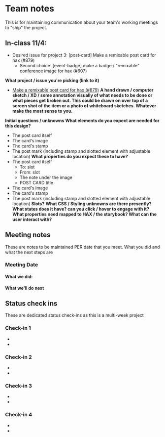 # Team notes
This is for maintaining communication about your team's working meetings to "ship" the project.

## In-class 11/4:
- Desired issue for project 3: [post-card] Make a remixable post card for hax (#879)
  - Second choice: [event-badge] make a badge / "remixable" conference image for hax (#607) 

**What project / issue you're picking (link to it)**
- [Make a remixable post card for hax (#879)](https://github.com/elmsln/issues/issues/879)
**A hand drawn / computer sketch / XD / some annotation visually of what needs to be done or what pieces get broken out. This could be drawn on over top of a screen shot of the item or a photo of whiteboard sketches. Whatever make the most sense to you.**

**Initial questions / unknowns**
**What elements do you expect are needed for this design?**
- The post card itself 
- The card's image
- The card's stamp
- The post mark (including stamp and slotted element with adjustable location)
**What properties do you expect these to have?**
- The post card itself 
  - To: slot
  - From: slot
  - The note under the image
  - POST CARD title
- The card's image
- The card's stamp
- The post mark (including stamp and slotted element with adjustable location)
**Slots?**
**What CSS / Styling unknowns are there presently?**
**What states does it have? can you click / hover to engage with it?**
**What properties need mapped to HAX / the storybook? What can the user interact with?**

## Meeting notes
These are notes to be maintained PER date that you meet. What you did and what the next steps are
### Meeting Date

#### What we did:


#### What we'll do next


## Status check ins
These are dedicated status check-ins as this is a multi-week project
### Check-in 1
- 
- 
### Check-in 2
- 
- 
### Check-in 3
- 
- 
### Check-in 4
- 
- 
